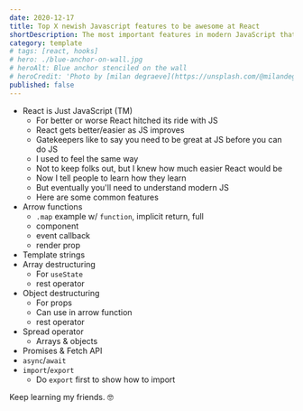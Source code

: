 ```yaml
---
date: 2020-12-17
title: Top X newish Javascript features to be awesome at React
shortDescription: The most important features in modern JavaScript that will take your React skills to the next level
category: template
# tags: [react, hooks]
# hero: ./blue-anchor-on-wall.jpg
# heroAlt: Blue anchor stenciled on the wall
# heroCredit: 'Photo by [milan degraeve](https://unsplash.com/@milandegraeve)'
published: false
---
```


- React is Just JavaScript (TM)
  - For better or worse React hitched its ride with JS
  - React gets better/easier as JS improves
  - Gatekeepers like to say you need to be great at JS before you can do JS
  - I used to feel the same way
  - Not to keep folks out, but I knew how much easier React would be
  - Now I tell people to learn how they learn
  - But eventually you'll need to understand modern JS
  - Here are some common features
- Arrow functions
  - `.map` example w/ `function`, implicit return, full
  - component
  - event callback
  - render prop
- Template strings
- Array destructuring
  - For `useState`
  - rest operator
- Object destructuring
  - For props
  - Can use in arrow function
  - rest operator
- Spread operator
  - Arrays & objects
- Promises & Fetch API
- `async`/`await`
- `import`/`export`
  - Do `export` first to show how to import

Keep learning my friends. 🤓
